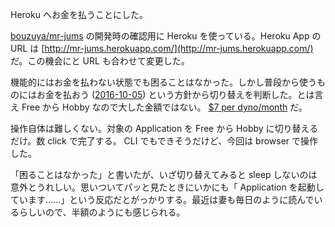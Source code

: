 Heroku へお金を払うことにした。

[bouzuya/mr-jums][] の開発時の確認用に Heroku を使っている。Heroku App の URL は [http://mr-jums.herokuapp.com/](http://mr-jums.herokuapp.com/) だ。この機会にと URL も合わせて変更した。

機能的にはお金を払わない状態でも困ることはなかった。しかし普段から使うものにはお金を払おう ([2016-10-05][]) という方針から切り替えを判断した。とは言え Free から Hobby なので大した金額ではない。 [$7 per dyno/month](https://www.heroku.com/pricing) だ。

操作自体は難しくない。対象の Application を Free から Hobby に切り替えるだけ。数 click で完了する。 CLI でもできそうだけど、今回は browser で操作した。

「困ることはなかった」と書いたが、いざ切り替えてみると sleep しないのは意外とうれしい。思いついてパッと見たときにいかにも「 Application を起動しています……」という反応だとがっかりする。最近は妻も毎日のように読んでいるらしいので、半額のようにも感じられる。

[bouzuya/mr-jums]: https://github.com/bouzuya/mr-jums
[2016-10-05]: https://blog.bouzuya.net/2016/10/05/
